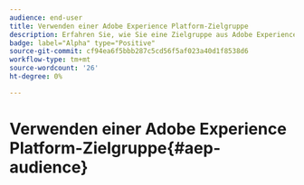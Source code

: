 ```yaml
---
audience: end-user
title: Verwenden einer Adobe Experience Platform-Zielgruppe
description: Erfahren Sie, wie Sie eine Zielgruppe aus Adobe Experience Platform verwenden
badge: label="Alpha" type="Positive"
source-git-commit: cf94ea6f5bbb287c5cd56f5af023a40d1f8538d6
workflow-type: tm+mt
source-wordcount: '26'
ht-degree: 0%

---
```


# Verwenden einer Adobe Experience Platform-Zielgruppe{#aep-audience}
